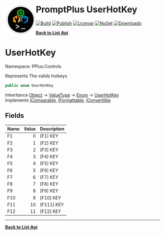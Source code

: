 # <img align="left" width="100" height="100" src="../images/icon.png">PromptPlus UserHotKey 

[![Build](https://github.com/FRACerqueira/PromptPlus/workflows/Build/badge.svg)](https://github.com/FRACerqueira/PromptPlus/actions/workflows/build.yml)
[![Publish](https://github.com/FRACerqueira/PromptPlus/actions/workflows/publish.yml/badge.svg)](https://github.com/FRACerqueira/PromptPlus/actions/workflows/publish.yml)
[![License](https://img.shields.io/github/license/FRACerqueira/PromptPlus)](https://github.com/FRACerqueira/PromptPlus/blob/master/LICENSE)
[![NuGet](https://img.shields.io/nuget/v/PromptPlus)](https://www.nuget.org/packages/PromptPlus/)
[![Downloads](https://img.shields.io/nuget/dt/PromptPlus)](https://www.nuget.org/packages/PromptPlus/)

[**Back to List Api**](./apis.md)

# UserHotKey

Namespace: PPlus.Controls

Represents The valids hotkeys

```csharp
public enum UserHotKey
```

Inheritance [Object](https://docs.microsoft.com/en-us/dotnet/api/system.object) → [ValueType](https://docs.microsoft.com/en-us/dotnet/api/system.valuetype) → [Enum](https://docs.microsoft.com/en-us/dotnet/api/system.enum) → [UserHotKey](./pplus.controls.userhotkey.md)<br>
Implements [IComparable](https://docs.microsoft.com/en-us/dotnet/api/system.icomparable), [IFormattable](https://docs.microsoft.com/en-us/dotnet/api/system.iformattable), [IConvertible](https://docs.microsoft.com/en-us/dotnet/api/system.iconvertible)

## Fields

| Name | Value | Description |
| --- | --: | --- |
| F1 | 0 | [F1] KEY |
| F2 | 1 | [F2] KEY |
| F3 | 2 | [F3] KEY |
| F4 | 3 | [F4] KEY |
| F5 | 4 | [F5] KEY |
| F6 | 5 | [F6] KEY |
| F7 | 6 | [F7] KEY |
| F8 | 7 | [F8] KEY |
| F9 | 8 | [F9] KEY |
| F10 | 9 | [F10] KEY |
| F11 | 10 | [F111] KEY |
| F12 | 11 | [F12] KEY |


- - -
[**Back to List Api**](./apis.md)
